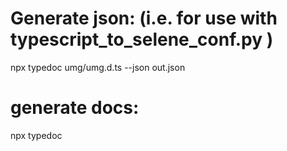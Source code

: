 

# Generate json: (i.e. for use with typescript_to_selene_conf.py )
npx typedoc umg/umg.d.ts --json out.json

# generate docs:
npx typedoc 


